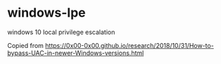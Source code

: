 # windows-lpe
windows 10 local privilege escalation

Copied from https://0x00-0x00.github.io/research/2018/10/31/How-to-bypass-UAC-in-newer-Windows-versions.html
